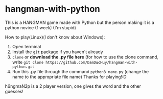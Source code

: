 # hangman-with-python
This is a HANGMAN game made with Python but the person making it is a python novice (1 week)
(I'm stupid)

How to play(Linux)(I don't know about Windows):

1. Open terminal
2. Install the `git` package if you haven't already
3. `clone` or **download the .py file here**
(for how to use the clone command, write `git clone https://github.com/DamDucHuy/hangman-with-python.git`
4. Run this .py file through the command `python3 name.py`
(change the name to the appropriate file name)
Thanks for playing!:D

h6ngmaN2p is a 2 player version, one gives the word and the other guesses!
